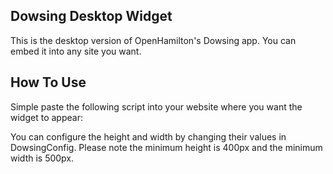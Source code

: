Dowsing Desktop Widget
----------------------
This is the desktop version of OpenHamilton's Dowsing app.  You can embed it into any site you want.

How To Use
----------
Simple paste the following script into your website where you want the widget to appear:
    <script type="text/javascript">
      var DowsingConfig = { height: 500, width: 500 };
      document.write(unescape("%3Cdiv id='dowsing_canvas' style='height:0px;width:0px;'%3E%3C/div%3E"));
      document.write(unescape("%3Cscript src='dowsing.js' type='text/javascript'%3E%3C/script%3E"));
    </script>

You can configure the height and width by changing their values in DowsingConfig.  Please note the minimum height is 400px and the minimum width is 500px.